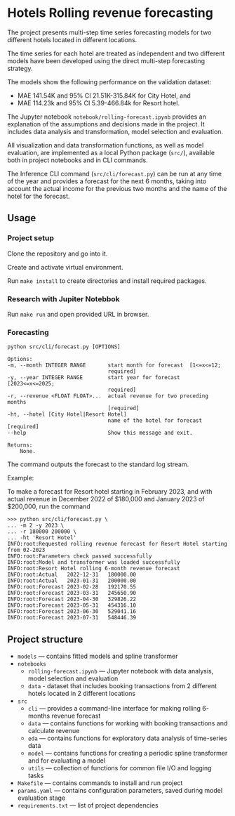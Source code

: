 # Hotels Rolling revenue forecasting

The project presents multi-step time series forecasting models for two different hotels located in different locations.

The time series for each hotel are treated as independent and two different models have been developed using the direct multi-step forecasting strategy.

The models show the following performance on the validation dataset:
- MAE 141.54K and 95% CI 21.51K-315.84K for City Hotel, and
- MAE 114.23k and 95% CI 5.39-466.84k for Resort hotel.

The Jupyter notebook `notebook/rolling-forecast.ipynb` provides an explanation of the assumptions and decisions made in the project. It includes data analysis and transformation, model selection and evaluation.

All visualization and data transformation functions, as well as model evaluation, are implemented as a local Python package (`src/`), available both in project notebooks and in CLI commands.

The Inference CLI command (`src/cli/forecast.py`) can be run at any time of the year and provides a forecast for the next 6 months, taking into account the actual income for the previous two months and the name of the hotel for the forecast.

## Usage

### Project setup

Clone the repository and go into it.

Create and activate virtual environment.

Run `make install` to create directories and install required packages.

### Research with Jupiter Notebbok

Run `make run` and open provided URL in browser. 

### Forecasting

    python src/cli/forecast.py [OPTIONS]

    Options:
    -m, --month INTEGER RANGE       start month for forecast  [1<=x<=12;
                                    required]
    -y, --year INTEGER RANGE        start year for forecast  [2023<=x<=2025;
                                    required]
    -r, --revenue <FLOAT FLOAT>...  actual revenue for two preceding months
                                    [required]
    -ht, --hotel [City Hotel|Resort Hotel]
                                    name of the hotel for forecast  [required]
    --help                          Show this message and exit.

    Returns:
        None.

The command outputs the forecast to the standard log stream.
    
Example:

To make a forecast for Resort hotel starting in February 2023,
and with actual revenue in December 2022 of $180,000 and
January 2023 of $200,000, run the command

    >>> python src/cli/forecast.py \
    ... -m 2 -y 2023 \
    ... -r 180000 200000 \
    ... -ht 'Resort Hotel'
    INFO:root:Requested rolling revenue forecast for Resort Hotel starting from 02-2023
    INFO:root:Parameters check passed successfully
    INFO:root:Model and transformer was loaded successfully
    INFO:root:Resort Hotel rolling 6-month revenue forecast
    INFO:root:Actual   2022-12-31   180000.00
    INFO:root:Actual   2023-01-31   200000.00
    INFO:root:Forecast 2023-02-28   192170.55
    INFO:root:Forecast 2023-03-31   245650.90
    INFO:root:Forecast 2023-04-30   329826.22
    INFO:root:Forecast 2023-05-31   454316.10
    INFO:root:Forecast 2023-06-30   529041.16
    INFO:root:Forecast 2023-07-31   548446.39



## Project structure

- `models` — contains fitted models and spline transformer
- `notebooks` 
  - `rolling-forecast.ipynb` — Jupyter notebook with data analysis, model selection and evaluation 
  - `data` - dataset that includes booking transactions from 2 different hotels located in 2 different locations
- `src`
  - `cli` — provides a command-line interface for making rolling 6-months revenue forecast
  - `data` — contains functions for working with booking transactions and calculate revenue
  - `eda` — contains functions for exploratory data analysis of time-series data
  - `model` — contains functions for creating a periodic spline transformer and for evaluating a model
  - `utils` — collection of functions for common file I/O and logging tasks
- `Makefile` — contains commands to install and run project
- `params.yaml` — contains configuration parameters, saved during model evaluation stage 
- `requirements.txt` — list of project dependencies
